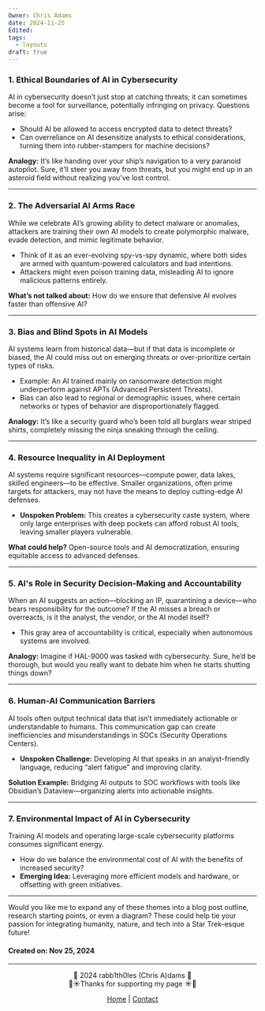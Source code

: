 ```yaml
---
Owner: Chris Adams
date: 2024-11-25
Edited: 
tags:
  - layouts
draft: true
---
```


### 1. **Ethical Boundaries of AI in Cybersecurity**

AI in cybersecurity doesn’t just stop at catching threats; it can sometimes become a tool for surveillance, potentially infringing on privacy. Questions arise:

- Should AI be allowed to access encrypted data to detect threats?
- Can overreliance on AI desensitize analysts to ethical considerations, turning them into rubber-stampers for machine decisions?

**Analogy:** It’s like handing over your ship’s navigation to a very paranoid autopilot. Sure, it’ll steer you away from threats, but you might end up in an asteroid field without realizing you’ve lost control.

---

### 2. **The Adversarial AI Arms Race**

While we celebrate AI’s growing ability to detect malware or anomalies, attackers are training their own AI models to create polymorphic malware, evade detection, and mimic legitimate behavior.

- Think of it as an ever-evolving spy-vs-spy dynamic, where both sides are armed with quantum-powered calculators and bad intentions.
- Attackers might even poison training data, misleading AI to ignore malicious patterns entirely.

**What’s not talked about:** How do we ensure that defensive AI evolves faster than offensive AI?

---

### 3. **Bias and Blind Spots in AI Models**

AI systems learn from historical data—but if that data is incomplete or biased, the AI could miss out on emerging threats or over-prioritize certain types of risks.

- Example: An AI trained mainly on ransomware detection might underperform against APTs (Advanced Persistent Threats).
- Bias can also lead to regional or demographic issues, where certain networks or types of behavior are disproportionately flagged.

**Analogy:** It’s like a security guard who’s been told all burglars wear striped shirts, completely missing the ninja sneaking through the ceiling.

---

### 4. **Resource Inequality in AI Deployment**

AI systems require significant resources—compute power, data lakes, skilled engineers—to be effective. Smaller organizations, often prime targets for attackers, may not have the means to deploy cutting-edge AI defenses.

- **Unspoken Problem:** This creates a cybersecurity caste system, where only large enterprises with deep pockets can afford robust AI tools, leaving smaller players vulnerable.

**What could help?** Open-source tools and AI democratization, ensuring equitable access to advanced defenses.

---

### 5. **AI's Role in Security Decision-Making and Accountability**

When an AI suggests an action—blocking an IP, quarantining a device—who bears responsibility for the outcome? If the AI misses a breach or overreacts, is it the analyst, the vendor, or the AI model itself?

- This gray area of accountability is critical, especially when autonomous systems are involved.

**Analogy:** Imagine if HAL-9000 was tasked with cybersecurity. Sure, he’d be thorough, but would you really want to debate him when he starts shutting things down?

---

### 6. **Human-AI Communication Barriers**

AI tools often output technical data that isn’t immediately actionable or understandable to humans. This communication gap can create inefficiencies and misunderstandings in SOCs (Security Operations Centers).

- **Unspoken Challenge:** Developing AI that speaks in an analyst-friendly language, reducing “alert fatigue” and improving clarity.

**Solution Example:** Bridging AI outputs to SOC workflows with tools like Obsidian’s Dataview—organizing alerts into actionable insights.

---

### 7. **Environmental Impact of AI in Cybersecurity**

Training AI models and operating large-scale cybersecurity platforms consumes significant energy.

- How do we balance the environmental cost of AI with the benefits of increased security?
- **Emerging Idea:** Leveraging more efficient models and hardware, or offsetting with green initiatives.

---

Would you like me to expand any of these themes into a blog post outline, research starting points, or even a diagram? These could help tie your passion for integrating humanity, nature, and tech into a Star Trek-esque future!


#### Created on: Nov 25, 2024 
---
<div style="text-align: center;">
	<div class="gradient-text">👾 2024 rabb1th0les (Chris A)dams 👾</div> 
	🌴☀Thanks for supporting my page ☀🌴
	<nav>
		<ul style="list-style: none; padding: 0;">
			<div style="text-align: center;">
				<li><a href="index.html">Home</a> | <a href="Contact.html">Contact</a></li>
			</div>
		</ul>
	</nav>	
</div>
